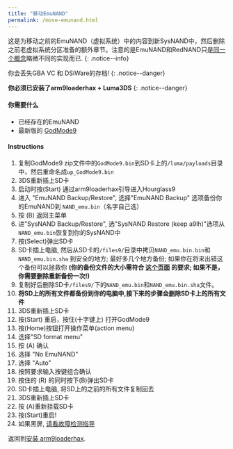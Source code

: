 ```yaml
---
title: "移动EmuNAND"
permalink: /move-emunand.html
---
```


这是为移动之前的EmuNAND（虚拟系统）中的内容到新SysNAND中，然后删除之前老虚拟系统分区准备的额外章节。注意的是EmuNAND和RedNAND只是[同一个概念](http://3dbrew.org/wiki/NAND_Redirection)略微不同的实现而已.
{: .notice--info}

你会丢失GBA VC 和 DSiWare的存档!
{: .notice--danger}

**你必须已安装了arm9loaderhax + Luma3DS**
{: .notice--danger}

#### 你需要什么

* 已经存在的EmuNAND
* 最新版的 [GodMode9](https://github.com/d0k3/GodMode9/releases/latest)

#### Instructions

1. 复制GodMode9 zip文件中的`GodMode9.bin`到SD卡上的`/luma/payloads`目录中，然后重命名成`up_GodMode9.bin`
2. 3DS重新插上SD卡
3. 启动时按(Start) 通过arm9loaderhax引导进入Hourglass9
4. 进入 "EmuNAND Backup/Restore", 选择"EmuNAND Backup" 选项备份你的EmuNAND到 `NAND_emu.bin`（名字自己选）
5. 按 (B) 返回主菜单
6. 进"SysNAND Backup/Restore", 选"SysNAND Restore (keep a9lh)"选项从`NAND_emu.bin`恢复到你的SysNAND中
7. 按(Select)弹出SD卡
8. SD卡插上电脑, 然后从SD卡的`/files9/`目录中拷贝`NAND_emu.bin.bin`和`NAND_emu.bin.sha` 到安全的地方; 最好多几个地方备份; 如果你在将来出错这个备份可以拯救你 **(你的备份文件的大小需符合 [这个页面](nand-size) 的要求; 如果不是，你需要删除重新备份一次!)**
9. 复制好后删除SD卡`/files9/`下的`NAND_emu.bin`和`NAND_emu.bin.sha`文件。
10. **将SD上的所有文件都备份到你的电脑中,接下来的步骤会删除SD卡上的所有文件**
11. 3DS重新插上SD卡
12. 按(Start) 重启，按住(十字键上) 打开GodMode9
13. 按(Home)按钮打开操作菜单(action menu)
14. 选择"SD format menu"
15. 按 (A) 确认
16. 选择 "No EmuNAND"
17. 选择 "Auto"
18. 按照要求输入按键组合确认
19. 按住的 (R) 的同时按下(B)弹出SD卡
16. SD卡插上电脑, 将SD上的之前的所有文件复制回去
18. 3DS重新插上SD卡
19. 按 (A)重新挂载SD卡
20. 按(Start)重启!
19. 如果黑屏, [请看故障检测指导](troubleshooting#ts_sys_down)

返回到[安装 arm9loaderhax](installing-arm9loaderhax).
